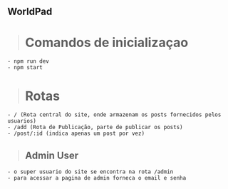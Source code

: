 ## WorldPad

># Comandos de inicializaçao
    - npm run dev
    - npm start

># Rotas

    - / (Rota central do site, onde armazenam os posts fornecidos pelos usuarios)
    - /add (Rota de Publicação, parte de publicar os posts)
    - /post/:id (indica apenas um post por vez)


>## Admin User

    - o super usuario do site se encontra na rota /admin 
    - para acessar a pagina de admin forneca o email e senha
